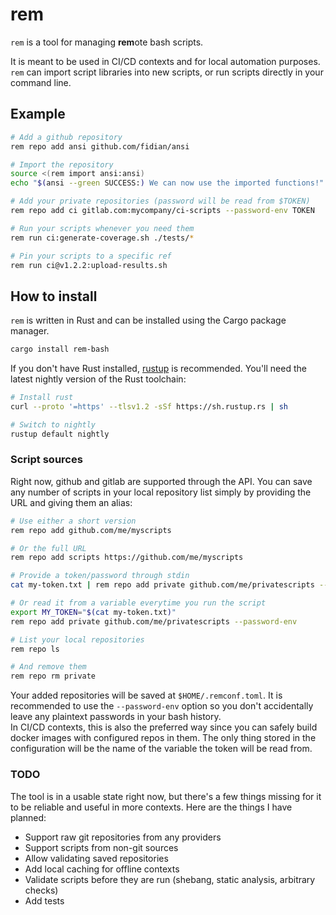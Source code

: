 # rem

`rem` is a tool for managing **rem**ote bash scripts.

It is meant to be used in CI/CD contexts and for local automation purposes. `rem` can import script libraries into new scripts, or run scripts directly in your command line. 

## Example

```bash
# Add a github repository
rem repo add ansi github.com/fidian/ansi

# Import the repository
source <(rem import ansi:ansi)
echo "$(ansi --green SUCCESS:) We can now use the imported functions!"

# Add your private repositories (password will be read from $TOKEN)
rem repo add ci gitlab.com:mycompany/ci-scripts --password-env TOKEN

# Run your scripts whenever you need them
rem run ci:generate-coverage.sh ./tests/*

# Pin your scripts to a specific ref
rem run ci@v1.2.2:upload-results.sh
```

## How to install

`rem` is written in Rust and can be installed using the Cargo package manager.

```bash
cargo install rem-bash
```

If you don't have Rust installed, [rustup](https://rustup.rs/) is recommended. You'll need the latest nightly version of the Rust toolchain:

```bash
# Install rust
curl --proto '=https' --tlsv1.2 -sSf https://sh.rustup.rs | sh

# Switch to nightly
rustup default nightly
```

### Script sources

Right now, github and gitlab are supported through the API. You can save any number of scripts in your local repository list simply by providing the URL and giving them an alias:

```bash
# Use either a short version
rem repo add github.com/me/myscripts

# Or the full URL
rem repo add scripts https://github.com/me/myscripts

# Provide a token/password through stdin
cat my-token.txt | rem repo add private github.com/me/privatescripts --password-stdin

# Or read it from a variable everytime you run the script
export MY_TOKEN="$(cat my-token.txt)"
rem repo add private github.com/me/privatescripts --password-env

# List your local repositories
rem repo ls

# And remove them
rem repo rm private
```

Your added repositories will be saved at `$HOME/.remconf.toml`. It is recommended to use the `--password-env` option so you don't accidentally leave any plaintext passwords in your bash history.  
In CI/CD contexts, this is also the preferred way since you can safely build docker images with configured repos in them. The only thing stored in the configuration will be the name of the variable the token will be read from.

### TODO

The tool is in a usable state right now, but there's a few things missing for it to be reliable and useful in more contexts. Here are the things I have planned:

* Support raw git repositories from any providers
* Support scripts from non-git sources
* Allow validating saved repositories
* Add local caching for offline contexts
* Validate scripts before they are run (shebang, static analysis, arbitrary checks)
* Add tests
